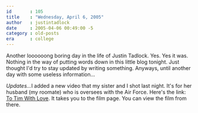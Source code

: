 ```yaml
---
id       : 105
title    : "Wednesday, April 6, 2005"
author   : justintadlock
date     : 2005-04-06 00:49:00 -5
category : old-posts
era      : college
---
```


Another loooooong boring day in the life of Justin Tadlock.  Yes.  Yes it was.  Nothing in the way of putting words down in this little blog tonight.  Just thought I'd try to stay updated by writing something.  Anyways, until another day with some useless information...

<em>Updates...</em>I added a new video that my sister and I shot last night.  It's for her husband (my roomate) who is oversees with the Air Force.  Here's the link: <a href="/films/t/ToTimWithLove"> To Tim With Love</a>.  It takes you to the film page.  You can view the film from there.
